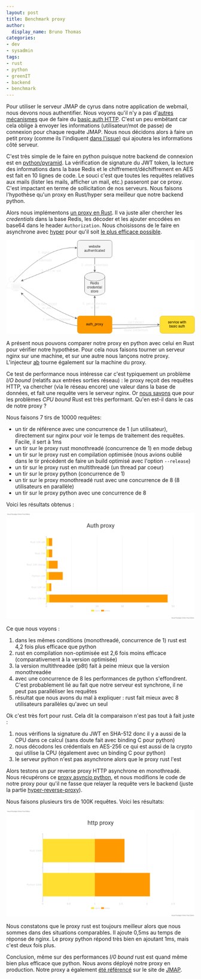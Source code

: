 ```yaml
---
layout: post
title: Benchmark proxy
author:
  display_name: Bruno Thomas
categories:
- dev
- sysadmin
tags:
- rust
- python
- greenIT
- backend
- benchmark
---
```


Pour utiliser le serveur JMAP de cyrus dans notre application de webmail, nous devons nous authentifier. Nous voyons qu'il n'y a pas d'[autres mécanismes](https://github.com/cyrusimap/cyrus-imapd/issues/3103) que de faire du [basic auth HTTP](https://en.wikipedia.org/wiki/Basic_access_authentication). C'est un peu embêtant car cela oblige à envoyer les informations (utilisateur/mot de passe) de connexion pour chaque requête JMAP. Nous nous décidons alors à faire un petit proxy (comme ils l'indiquent [dans l'issue](https://github.com/cyrusimap/cyrus-imapd/issues/3103)) qui ajoutera les informations côté serveur.

C'est très simple de le faire en python puisque notre backend de connexion est en [python/pyramid](https://trypyramid.com/). La vérification de signature du JWT token, la lecture des informations dans la base Redis et le chiffrement/déchiffrement en AES est fait en 10 lignes de code. Le souci c'est que toutes les requêtes relatives aux mails (lister les mails, afficher un mail, etc.) passeront par ce proxy. C'est impactant en terme de sollicitation de nos serveurs. Nous faisons l'hypothèse qu'un proxy en Rust/hyper sera meilleur que notre backend python.

Alors nous implémentons [un proxy en Rust](https://crates.io/crates/hyper-auth-proxy). Il va juste aller chercher les _credentials_ dans la base Redis, les décoder et les ajouter encodées en base64 dans le header `Authorization`. Nous choisissons de le faire en asynchrone avec [hyper](https://hyper.rs/) pour qu'il soit [le plus efficace possible](https://www.techempower.com/benchmarks/#section=data-r18&hw=ph&test=plaintext).

![hyper auth proxy](/images/proxy_benchmark/auth_token.png)

A présent nous pouvons comparer notre proxy en python avec celui en Rust pour vérifier notre hypothèse. Pour cela nous faisons tourner un serveur nginx sur une machine, et sur une autre nous lançons notre proxy. L'injecteur [ab](https://httpd.apache.org/docs/2.4/programs/ab.html) tourne également sur la machine du proxy. 

Ce test de performance nous intéresse car c'est typiquement un problème _I/O bound_ (relatifs aux entrées sorties réseau) : le proxy reçoit des requêtes HTTP, va chercher (via le réseau encore) une valeur dans la base de données, et fait une requête vers le serveur nginx. Or [nous savons](https://sites.google.com/view/energy-efficiency-languages) que pour les problèmes _CPU bound_ Rust est très performant. Qu'en est-il dans le cas de notre proxy ? 

Nous faisons 7 tirs de 10000 requêtes: 

* un tir de référence avec une concurrence de 1 (un utilisateur), directement sur nginx pour voir le temps de traitement des requêtes. Facile, il sert à 1ms
* un tir sur le proxy rust monothreadé (concurrence de 1) en mode debug
* un tir sur le proxy rust en compilation optimisée (nous avions oublié dans le tir précédent de faire un build optimisé avec l'option `--release`)
* un tir sur le proxy rust en multithreadé (un thread par coeur)
* un tir sur le proxy python (concurrence de 1)
* un tir sur le proxy monothreadé rust avec une concurrence de 8 (8 utilisateurs en parallèle)
* un tir sur le proxy python avec une concurrence de 8

Voici les résultats obtenus :

![diagramme](/images/proxy_benchmark/auth_proxy.png)

Ce que nous voyons : 

1. dans les mêmes conditions (monothreadé, concurrence de 1) rust est 4,2 fois plus efficace que python
2. rust en compilation non-optimisée est 2,6 fois moins efficace (comparativement à la version optimisée)
3. la version multithreadée (p8t) fait à peine mieux que la version monothreadée
4. avec une concurrence de 8 les performances de python s'effondrent. C'est probablement lié au fait que notre serveur est synchrone, il ne peut pas paralléliser les requêtes
5. résultat que nous avons du mal à expliquer : rust fait mieux avec 8 utilisateurs parallèles qu'avec un seul
 
Ok c'est très fort pour rust. Cela dit la comparaison n'est pas tout à fait juste : 

1. nous vérifions la signature du JWT en SHA-512 donc il y a aussi de la CPU dans ce calcul (sans doute fait avec binding C pour python)
2. nous décodons les crédentials en AES-256 ce qui est aussi de la crypto qui utilise la CPU (également avec un binding C pour python)
3. le serveur python n'est pas asynchrone alors que le proxy rust l'est

Alors testons un pur reverse proxy HTTP asynchrone en monothreadé. Nous récupérons ce [proxy asyncio python](https://github.com/haobanga/reverse-proxy), et nous modifions le code de notre proxy pour qu'il ne fasse que relayer la requête vers le backend (juste la partie [hyper-reverse-proxy](https://github.com/felipenoris/hyper-reverse-proxy)). 

Nous faisons plusieurs tirs de 100K requêtes. Voici les résultats:

![diagramme](/images/proxy_benchmark/http_proxy.png)

Nous constatons que le proxy rust est toujours meilleur alors que nous sommes dans des situations comparables. Il ajoute 0,5ms au temps de réponse de nginx. Le proxy python répond très bien en ajoutant 1ms, mais c'est deux fois plus.

Conclusion, même sur des performances _I/0 bound_ rust est quand même bien plus efficace que python. Nous avons déployé notre proxy en production. Notre proxy a également [été référencé](https://jmap.io/software.html) sur le site de [JMAP](https://jmap.io).
